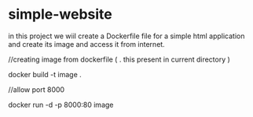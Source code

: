 # simple-website
in this project we wiil create a Dockerfile file for a simple html application and create its image and access it from internet.


//creating image from dockerfile ( . this present in current directory )

docker build -t image .


//allow port 8000 

docker run -d -p 8000:80 image



